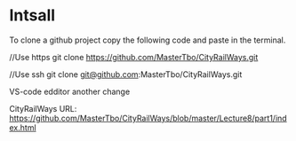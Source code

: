 # Intsall

To clone a github project copy the following code and paste in the terminal.

//Use https
git clone https://github.com/MasterTbo/CityRailWays.git

//Use ssh
git clone git@github.com:MasterTbo/CityRailWays.git

VS-code edditor
another change

CityRailWays URL: https://github.com/MasterTbo/CityRailWays/blob/master/Lecture8/part1/index.html